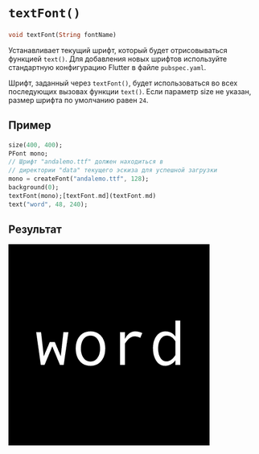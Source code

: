 # `textFont()`

```dart
void textFont(String fontName)
```

Устанавливает текущий шрифт, который будет отрисовываться функцией `text()`.
Для добавления новых шрифтов используйте стандартную конфигурацию Flutter в файле `pubspec.yaml`.

Шрифт, заданный через `textFont()`, будет использоваться во всех последующих вызовах функции `text()`. Если параметр size не указан, размер шрифта по умолчанию равен `24`.

## Пример

```dart
size(400, 400);
PFont mono;
// Шрифт "andalemo.ttf" должен находиться в
// директории "data" текущего эскиза для успешной загрузки
mono = createFont("andalemo.ttf", 128);
background(0);
textFont(mono);[textFont.md](textFont.md)
text("word", 48, 240);
```

## Результат

<img src="/_images/textFont_1.png" width="400" height="400" />
